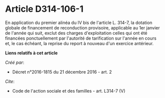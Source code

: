 # Article D314-106-1

En application du premier alinéa du IV bis de l'article L. 314-7, la dotation globale de financement de reconduction
provisoire, applicable au 1er janvier de l'année qui suit, exclut des charges d'exploitation celles qui ont été financées
ponctuellement par l'autorité de tarification sur l'année en cours et, le cas échéant, la reprise du report à nouveau d'un
exercice antérieur.

**Liens relatifs à cet article**

_Créé par_:

  - Décret n°2016-1815 du 21 décembre 2016 - art. 2

_Cite_:

  - Code de l'action sociale et des familles - art. L314-7 (V)
